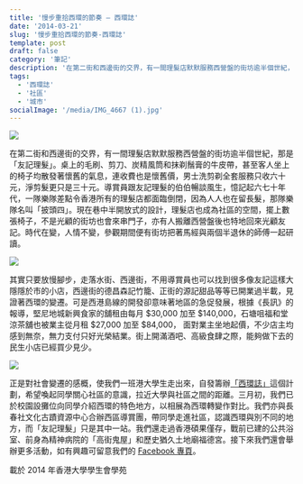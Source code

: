 ```yaml
---
title: '慢步重拾西環的節奏 — 西環誌'
date: '2014-03-21'
slug: '慢步重拾西環的節奏-西環誌'
template: post
draft: false
category: '筆記'
description: '在第二街和西邊街的交界，有一間理髮店默默服務西營盤的街坊逾半個世紀，那是「友記理髮」。桌上的毛刷、剪刀、炭精風筒和抹剃鬚膏的牛皮帶，甚至客人坐上的椅子均散發著懷舊的氣息，連收費也是懷舊價，男士洗剪剃全套服務只收六十元，淨剪髮更只是三十元。'
tags:
  - '西環誌'
  - '社區'
  - '城市'
socialImage: '/media/IMG_4667 (1).jpg'
---
```


![](/media/1724331_576643549091699_1389972000_n.jpg)

在第二街和西邊街的交界，有一間理髮店默默服務⻄營盤的街坊逾半個世紀，那是「友記理髮」。桌上的毛刷、剪刀、炭精風筒和抹剃鬚膏的牛皮帶，甚至客人坐上的椅子均散發著懷舊的氣息，連收費也是懷舊價，男士洗剪剃全套服務只收六十元，淨剪髮更只是三十元。導賞員跟友記理髮的伯伯暢談風生，憶記起六七十年代，一隊樂隊差點令香港所有的理髮店都面臨倒閉，因為人人也在留長髮，那隊樂隊名叫「披頭四」。現在巷中半開放式的設計，理髮店也成為社區的空間，擺上數張椅子，不是光顧的街坊也會來串門子，亦有人搬離西營盤後也特地回來光顧友記。時代在變，人情不變，參觀期間便有街坊把著馬經與兩個半退休的師傅一起研讀。

![](/media/IMG_4839.jpg)

其實只要放慢腳步，走落水街、西邊街，不用導賞員也可以找到很多像友記這樣大隱隱於市的小店，西邊街的德昌森記竹籠、正街的源記甜品等等已開業過半載，見證著西環的變遷。可是西港島線的開發卻意味著地區的急促發展，根據《長訊》的報導，堅尼地城新興⻝家的舖租由每月 $30,000 加至 $140,000，石塘咀福和堂涼茶舖也被業主從月租 $27,000 加至 $84,000， 面對業主坐地起價，不少店主均感到無奈，無力支付只好光榮結業。街上開滿酒吧、高級食肆之際，能夠做下去的⺠生小店已經買少見少。

![](/media/IMG_4892.jpg)

正是對社會變遷的感概，使我們一班港大學生走出來，自發籌辦[「西環誌」](www.facebook.com/saiwanrecord)這個計劃，希望喚起同學關心社區的意識，拉近大學與社區之間的距離。三月初，我們已於校園設攤位向同學介紹西環的特色地方，以相展為西環轉變作對比。我們亦與長春社文化古蹟資源中心合辦西區導賞團，帶同學走進社區，認識西環與別不同的地方，而「友記理髮」只是其中一站。我們還走過香港碩果僅存，戰前已建的公共浴室、前身為精神病院的「高街鬼屋」和歷史猶久土地廟福德宮。接下來我們還會舉辦更多活動，如有興趣可留意我們的 [Facebook 專頁](www.facebook.com/saiwanrecord)。

載於 2014 年香港大學學生會學苑
